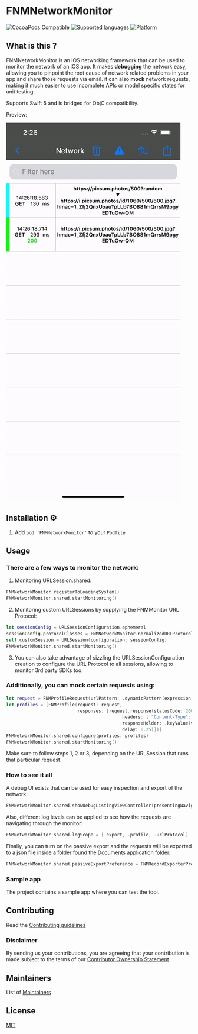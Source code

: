 
# FNMNetworkMonitor

[![CocoaPods Compatible](https://img.shields.io/badge/cocoapods-compatible-green.svg)]()
[![Supported languages](https://img.shields.io/badge/supported%20languages-swift|objc-green.svg)]()
[![Platform](https://img.shields.io/badge/platform-ios-green.svg)]()

## What is this ?

FNMNetworkMonitor is an iOS networking framework that can be used to monitor the network of an iOS app. 
It makes **debugging** the network easy, allowing you to pinpoint the root cause of network related problems in your app and share those requests via email. 
it can also **mock** network requests, making it much easier to use incomplete APIs or model specific states for unit testing.

Supports Swift 5 and is bridged for ObjC compatibility.

Preview:

![](README.gif)
## Installation ⚙️

1. Add `pod 'FNMNetworkMonitor'` to your `Podfile`

## Usage

### There are a few ways to monitor the network:

1. Monitoring URLSession.shared:

```swift    
FNMNetworkMonitor.registerToLoadingSystem()
FNMNetworkMonitor.shared.startMonitoring()
```
    
2. Monitoring custom URLSessions by supplying the FNMMonitor URL Protocol:

```swift    
let sessionConfig = URLSessionConfiguration.ephemeral
sessionConfig.protocolClasses = FNMNetworkMonitor.normalizedURLProtocols()
self.customSession = URLSession(configuration: sessionConfig)
FNMNetworkMonitor.shared.startMonitoring()
```

3. You can also take advantage of sizzling the URLSessionConfiguration creation to configure the URL Protocol to all sessions, allowing to monitor 3rd party SDKs too.

### Additionally, you can mock certain requests using:

```swift    
let request = FNMProfileRequest(urlPattern: .dynamicPattern(expression: "*farfetch.*robots"))
let profiles = [FNMProfile(request: request,
                           responses: [request.response(statusCode: 200,
                                            headers: [ "Content-Type": "application/json" ],
                                            responseHolder: .keyValue(value: [ "FieldA": 1 ])
                                            delay: 0.25)])]
FNMNetworkMonitor.shared.configure(profiles: profiles)
FNMNetworkMonitor.shared.startMonitoring()
```

Make sure to follow steps 1, 2 or 3, depending on the URLSession that runs that particular request.

### How to see it all

A debug UI exists that can be used for easy inspection and export of the network:

```swift    
FNMNetworkMonitor.shared.showDebugListingViewController(presentingNavigationController: self.navigationController)
```

Also, different log levels can be applied to see how the requests are navigating through the monitor:
```swift    
FNMNetworkMonitor.shared.logScope = [.export, .profile, .urlProtocol]
```

Finally, you can turn on the passive export and the requests will be exported to a json file inside a folder found the Documents application folder.

```swift    
FNMNetworkMonitor.shared.passiveExportPreference = FNMRecordExporterPreference.on(setting: .unlimited)
```

### Sample app

The project contains a sample app where you can test the tool.

## Contributing

Read the [Contributing guidelines](CONTRIBUTING.md)

### Disclaimer

By sending us your contributions, you are agreeing that your contribution is made subject to the terms of our [Contributor Ownership Statement](https://github.com/Farfetch/.github/blob/master/COS.md)

## Maintainers

List of [Maintainers](MAINTAINERS.md)


## License

[MIT](LICENSE)



